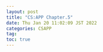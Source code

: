 ```yaml
---
layout: post
title: "CS:APP Chapter.5"
date: Thu Jan 20 11:02:09 JST 2022
categories: CSAPP
tag:
toc: true
---
```

